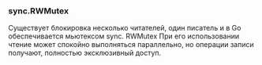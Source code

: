 ### sync.RWMutex

Существует блокировка несколько читателей, один писатель и в Go обеспечивается мьютексом sync. RWMutex При его использовании чтение может спокойно выполняться параллельно, но операции записи получают, полностью эксклюзивный доступ.
